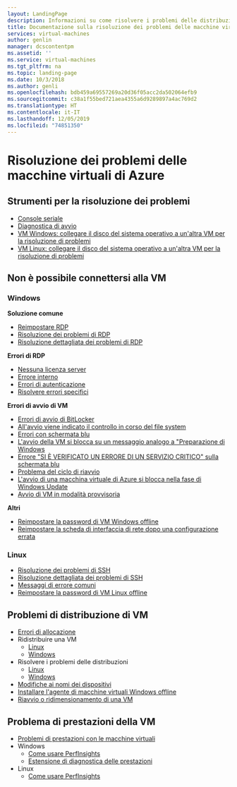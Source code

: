 ```yaml
---
layout: LandingPage
description: Informazioni su come risolvere i problemi delle distribuzioni di macchine virtuali.
title: Documentazione sulla risoluzione dei problemi delle macchine virtuali di Azure | Microsoft Docs
services: virtual-machines
author: genlin
manager: dcscontentpm
ms.assetid: ''
ms.service: virtual-machines
ms.tgt_pltfrm: na
ms.topic: landing-page
ms.date: 10/3/2018
ms.author: genli
ms.openlocfilehash: bdb459a69557269a20d36f05acc2da502064efb9
ms.sourcegitcommit: c38a1f55bed721aea4355a6d9289897a4ac769d2
ms.translationtype: HT
ms.contentlocale: it-IT
ms.lasthandoff: 12/05/2019
ms.locfileid: "74851350"
---
```

# <a name="troubleshooting-azure-virtual-machines"></a>Risoluzione dei problemi delle macchine virtuali di Azure

## <a name="tools-for-troubleshooting"></a>Strumenti per la risoluzione dei problemi

- [Console seriale](serial-console-overview.md)
- [Diagnostica di avvio](boot-diagnostics.md)
- [VM Windows: collegare il disco del sistema operativo a un'altra VM per la risoluzione di problemi](troubleshoot-recovery-disks-portal-windows.md)
- [VM Linux: collegare il disco del sistema operativo a un'altra VM per la risoluzione di problemi](troubleshoot-recovery-disks-portal-linux.md)

## <a name="cant-connect-to-the-vm"></a>Non è possibile connettersi alla VM

### <a name="windows"></a>Windows

**Soluzione comune**

- [Reimpostare RDP](reset-rdp.md)
- [Risoluzione dei problemi di RDP](troubleshoot-rdp-connection.md)
- [Risoluzione dettagliata dei problemi di RDP](detailed-troubleshoot-rdp.md)

**Errori di RDP**

- [Nessuna licenza server](troubleshoot-rdp-no-license-server.md)
- [Errore interno ](Troubleshoot-rdp-internal-error.md)
- [Errori di autenticazione](troubleshoot-authentication-error-rdp-vm.md)
- [Risolvere errori specifici ](troubleshoot-specific-rdp-errors.md)

**Errori di avvio di VM**

* [Errori di avvio di BitLocker](troubleshoot-bitlocker-boot-error.md)
* [All'avvio viene indicato il controllo in corso del file system](troubleshoot-check-disk-boot-error.md)
* [Errori con schermata blu](troubleshoot-common-blue-screen-error.md)
* [L'avvio della VM si blocca su un messaggio analogo a "Preparazione di Windows](troubleshoot-vm-boot-configure-update.md)
* [Errore "SI È VERIFICATO UN ERRORE DI UN SERVIZIO CRITICO" sulla schermata blu](troubleshoot-critical-service-failed-boot-error.md)
* [Problema del ciclo di riavvio](troubleshoot-reboot-loop.md)
* [L'avvio di una macchina virtuale di Azure si blocca nella fase di Windows Update](troubleshoot-stuck-updating-boot-error.md)
* [Avvio di VM in modalità provvisoria](troubleshoot-rdp-safe-mode.md)

**Altri**
- [Reimpostare la password di VM Windows offline](reset-local-password-without-agent.md)
- [Reimpostare la scheda di interfaccia di rete dopo una configurazione errata](reset-network-interface.md)

### <a name="linux"></a>Linux

- [Risoluzione dei problemi di SSH](troubleshoot-ssh-connection.md)
- [Risoluzione dettagliata dei problemi di SSH](detailed-troubleshoot-ssh-connection.md)
- [Messaggi di errore comuni](error-messages.md)
- [Reimpostare la password di VM Linux offline](reset-password.md)

## <a name="vm-deployment-issues"></a>Problemi di distribuzione di VM

- [Errori di allocazione](allocation-failure.md)
- Ridistribuire una VM
    - [Linux](redeploy-to-new-node-linux.md)
    - [Windows](redeploy-to-new-node-windows.md)
- Risolvere i problemi delle distribuzioni
    - [Linux](troubleshoot-deploy-vm-linux.md)
    - [Windows](troubleshoot-deploy-vm-windows.md)
- [Modifiche ai nomi dei dispositivi](troubleshoot-device-names-problems.md)
- [ Installare l'agente di macchine virtuali Windows offline](install-vm-agent-offline.md)
- [Riavvio o ridimensionamento di una VM](restart-resize-error-troubleshooting.md)

## <a name="vm-performance-issue"></a>Problema di prestazioni della VM
- [Problemi di prestazioni con le macchine virtuali](performance-diagnostics.md)
- Windows
    - [Come usare PerfInsights](how-to-use-perfinsights.md)
    - [Estensione di diagnostica delle prestazioni](performance-diagnostics-vm-extension.md)
- Linux
    - [Come usare PerfInsights](how-to-use-perfinsights-linux.md)